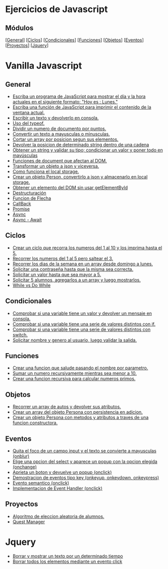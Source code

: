 # Ejercicios de Javascript

## Módulos
[[General](#general)]
[[Ciclos](#ciclos)]
[[Condicionales](#condicionales)]
[[Funciones](#funciones)]
[[Objetos](#objetos)]
[[Eventos](#eventos)]
[[Proyectos](#proyectos)]
[[Jquery](#jquery)]

# Vanilla Javascript
## General
* [Escriba un programa de JavaScript para mostrar el día y la hora actuales en el siguiente formato: "Hoy es : Lunes."](general/date.js)
* [Escriba una función de JavaScript para imprimir el contenido de la ventana actual.](general/printer.html)
* [Escribir un texto y devolverlo en consola.](general/prompt.js)
* [Uso del typeof.](general/typeof.js)
* [Dividir un numero de documento por puntos.](general/dni.js)
* [Convertir un texto a mayusculas o minusculas.](general/lower_upper.js)
* [Cortar un array por posicion segun sus elementos.](general/split.js)
* [Devolver la posicion de determinado string dentro de una cadena](general/indexof.js)
* [Obtener un string y validar su tipo; condicionar un valor y poner todo en mayúsculas](general/indexof_type_upper.js)
* [Funciones de document que afectan al DOM.](general/dom)
* [Transformar un objeto a json y viceversa.](general/json.js)
* [Como funciona el local storage.](general/storage.js)
* [Crear un objeto Person, convertirlo a json y almacenarlo en local storage.](general/storage_json.js)
* [Obtener un elemento del DOM sin usar getElementById](general/woGetElementById.html)
* [Destructuración](general/destructuracion.js)
* [Funcion de Flecha](general/funcion_flecha.js)
* [CallBack](general/callback.js)
* [Promise](general/promise.js)
* [Async](general/async.js)
* [Async - Await](general/async_await.js)
## Ciclos
* [Crear un ciclo que recorra los numeros del 1 al 10 y los imprima hasta el 5.](ciclos/while_break.js)
* [Recorrer los numeros del 1 al 5 pero saltear el 3.](ciclos/for_continue.js)
* [Recorrer los dias de la semana en un array desde domingo a lunes.](ciclos/for.js)
* [Solicitar una contraseña hasta que la misma sea correcta.](ciclos/do_while.js)
* [Solicitar un valor hasta que sea mayor a 5.](ciclos/do_while_number.js)
* [Solicitar 5 alumnos, agregarlos a un array y luego mostrarlos.](ciclos/for_array.js)
* [While vs Do While](ciclos/while_do_while.js)
## Condicionales
* [Comprobar si una variable tiene un valor y devolver un mensaje en consola.](condicionales/if.js)
* [Comprobar si una variable tiene una serie de valores distintos con if.](condicionales/elseif.js)
* [Comprobar si una variable tiene una serie de valores distintos con switch.](condicionales/switch.js)
* [Solicitar nombre y genero al usuario, luego validar la salida.](condicionales/gender.js)
## Funciones
* [Crear una funcion que salude pasando el nombre por parametro.](funciones/saludo.js)
* [Sumar un numero recursivamente mientras sea menor a 10.](funciones/recursividad.js)
* [Crear una funcion recursiva para calcular numeros primos.](funciones/primos.js)
## Objetos
* [Recorrer un array de autos y devolver sus atributos.](objetos/cars.js)
* [Crear un array del objeto Persona con persistencia en adicion.](objetos/persons.js)
* [Crear un objeto Persona con metodos y atributos a traves de una funcion constructora.](objetos/person.js)
## Eventos
* [Quita el foco de un campo input y el texto se convierte a mayusculas (onblur)](eventos/onblur.html)
* [Elige una opcion del select y aparece un popup con la opcion elegida (onchange)](eventos/onchange.html)
* [Aprieta un boton y devuelve un popup (onclick)](eventos/onclick.html)
* [Demostracion de eventos tipo key (onkeyup, onkeydown, onkeypress)](eventos/onkey_up_down_press.html)
* [Evento semantico (onclick)](eventos/evento_semantico.html)
* [Implementacion de Event Handler (onclick)](eventos/event_handler.html)
## Proyectos
* [Algoritmo de eleccion aleatoria de alumnos.](proyectos/alumnos_random)
* [Quest Manager](proyectos/quest_manager)

# Jquery
* [Borrar y mostrar un texto por un determinado tiempo](jquery/hide_show.html)
* [Borrar todos los elementos mediante un evento click](jquery/hide_all.html)